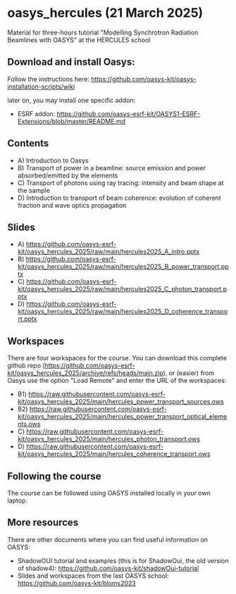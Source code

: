 # oasys_hercules (21 March 2025)
Material for three-hours tutorial "Modelling Synchrotron Radiation Beamlines with OASYS" at the HERCULES school

## Download and install Oasys:
Follow the instructions here: https://github.com/oasys-kit/oasys-installation-scripts/wiki

later on, you may install one specific addon:

- ESRF addon: https://github.com/oasys-esrf-kit/OASYS1-ESRF-Extensions/blob/master/README.md
## Contents

- A) Introduction to Oasys
- B) Transport of power in a beamline: source emission and power absorbed/emitted by the elements
- C) Transport of photons using ray tracing: intensity and beam shape at the sample
- D) Introduction to transport of beam coherence: evolution of coherent fraction and wave optics propagation


## Slides

- A) https://github.com/oasys-esrf-kit/oasys_hercules_2025/raw/main/hercules2025_A_intro.pptx
- B) https://github.com/oasys-esrf-kit/oasys_hercules_2025/raw/main/hercules2025_B_power_transport.pptx
- C) https://github.com/oasys-esrf-kit/oasys_hercules_2025/raw/main/hercules2025_C_photon_transport.pptx
- D) https://github.com/oasys-esrf-kit/oasys_hercules_2025/raw/main/hercules2025_D_coherence_transport.pptx

## Workspaces

There are four workspaces for the course. You can download this complete github repo (https://github.com/oasys-esrf-kit/oasys_hercules_2025/archive/refs/heads/main.zip), or (easier) from Oasys use the option "Load Remote" and enter the URL of the workspaces: 

- B1) https://raw.githubusercontent.com/oasys-esrf-kit/oasys_hercules_2025/main/hercules_power_transport_sources.ows
- B2) https://raw.githubusercontent.com/oasys-esrf-kit/oasys_hercules_2025/main/hercules_power_transport_optical_elements.ows
- C) https://raw.githubusercontent.com/oasys-esrf-kit/oasys_hercules_2025/main/hercules_photon_transport.ows
- D) https://raw.githubusercontent.com/oasys-esrf-kit/oasys_hercules_2025/main/hercules_coherence_transport.ows

## Following the course

The course can be followed using OASYS installed locally in your own laptop.

## More resources

There are other documents where you can find useful information on OASYS:

- ShadowOUI tutorial and examples (this is for ShadowOui, the old version of shadow4): https://github.com/oasys-kit/shadowOui-tutorial
- Slides and workspaces from the last OASYS school: https://github.com/oasys-kit/bloms2023
